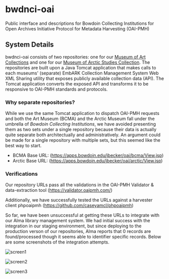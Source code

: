 # bwdnci-oai
Public interface and descriptions for Bowdoin Collecting Institutions for Open Archives Initiative Protocol for Metadata Harvesting (OAI-PMH)

## System Details
bwdnci-oai consists of two repositories: one for our [Museum of Art Collections](https://artmuseum.bowdoin.edu) and one for our [Museum of Arctic Studies Collection](https://arcticcollections.bowdoin.edu). The repositories are built upon a Java Tomcat application that makes calls to each museums' (separate) EmbARK Collection Management System Web XML Sharing utility that exposes publicly available collection data (API). The Tomcat application converts the exposed API and transforms it to be responsive to OAI-PMH standards and protocols.

### Why separate repositories?
While we use the same Tomcat application to dispatch OAI-PMH requests and both the Art Museum (BCMA) and the Arctic Museum fall under the umbrella of _Bowdoin Collecting Institutions_, we have avoided presenting them as two sets under a single repository because their data is actually quite separate both architectually and administratively. An argument could be made for a single repository with multiple sets, but this seemed like the best way to start.

- BCMA Base URL:  (https://apps.bowdoin.edu/jbecker/oai/bcma/View.jsp)
- Arctic Base URL:  (https://apps.bowdoin.edu/jbecker/oai/arctic/View.jsp)

### Verifications
Our repository URLs pass all the validations in the OAI-PMH Validator & data-extraction tool (https://validator.oaipmh.com/)

Additionally, we have successfully tested the URLs against a harvester client phpoaipmh (https://github.com/caseyamcl/phpoaipmh)

So far, we have been unsuccessful at getting these URLs to integrate with our Alma library management system. We had initial success with the integration in our staging environment, but since deploying to the production verson of our repositories, Alma reports that 0 records are found/processed though it seems able to identifier specific records. Below are some screenshots of the integration attempts.

![screen1](https://github.com/benicetootters/bwdnci-oai/assets/32641676/8e8c779d-d2b8-4f55-b366-6a3fed3130ae)

![screen2](https://github.com/benicetootters/bwdnci-oai/assets/32641676/5380ea78-7424-49cb-b2ba-505d0beef027)

![screen3](https://github.com/benicetootters/bwdnci-oai/assets/32641676/76e4dce3-6ebd-4d90-a858-b408b1d2e61f)

